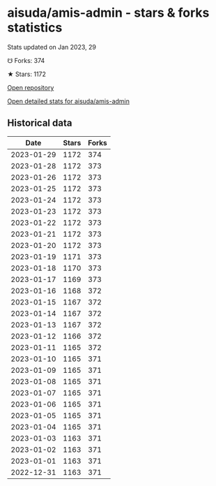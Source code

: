 # aisuda/amis-admin - stars & forks statistics

Stats updated on Jan 2023, 29

☋ Forks: 374

★ Stars: 1172

[Open repository](https://github.com/aisuda/amis-admin)

[Open detailed stats for aisuda/amis-admin](https://reviewgithub.com/rep/aisuda/amis-admin)

## Historical data
| Date | Stars | Forks |
|------|-------|-------|
| 2023-01-29 | 1172 | 374 | 
| 2023-01-28 | 1172 | 373 | 
| 2023-01-26 | 1172 | 373 | 
| 2023-01-25 | 1172 | 373 | 
| 2023-01-24 | 1172 | 373 | 
| 2023-01-23 | 1172 | 373 | 
| 2023-01-22 | 1172 | 373 | 
| 2023-01-21 | 1172 | 373 | 
| 2023-01-20 | 1172 | 373 | 
| 2023-01-19 | 1171 | 373 | 
| 2023-01-18 | 1170 | 373 | 
| 2023-01-17 | 1169 | 373 | 
| 2023-01-16 | 1168 | 372 | 
| 2023-01-15 | 1167 | 372 | 
| 2023-01-14 | 1167 | 372 | 
| 2023-01-13 | 1167 | 372 | 
| 2023-01-12 | 1166 | 372 | 
| 2023-01-11 | 1165 | 372 | 
| 2023-01-10 | 1165 | 371 | 
| 2023-01-09 | 1165 | 371 | 
| 2023-01-08 | 1165 | 371 | 
| 2023-01-07 | 1165 | 371 | 
| 2023-01-06 | 1165 | 371 | 
| 2023-01-05 | 1165 | 371 | 
| 2023-01-04 | 1165 | 371 | 
| 2023-01-03 | 1163 | 371 | 
| 2023-01-02 | 1163 | 371 | 
| 2023-01-01 | 1163 | 371 | 
| 2022-12-31 | 1163 | 371 | 

